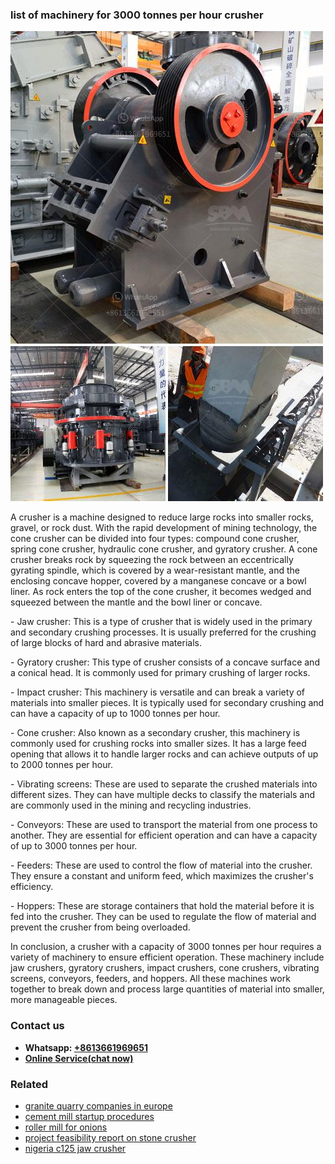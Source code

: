 <h3>list of machinery for 3000 tonnes per hour crusher</h3><img src='1703042166.jpg' alt=''><p>A crusher is a machine designed to reduce large rocks into smaller rocks, gravel, or rock dust. With the rapid development of mining technology, the cone crusher can be divided into four types: compound cone crusher, spring cone crusher, hydraulic cone crusher, and gyratory crusher. A cone crusher breaks rock by squeezing the rock between an eccentrically gyrating spindle, which is covered by a wear-resistant mantle, and the enclosing concave hopper, covered by a manganese concave or a bowl liner. As rock enters the top of the cone crusher, it becomes wedged and squeezed between the mantle and the bowl liner or concave.</p><p>- Jaw crusher: This is a type of crusher that is widely used in the primary and secondary crushing processes. It is usually preferred for the crushing of large blocks of hard and abrasive materials.</p><p>- Gyratory crusher: This type of crusher consists of a concave surface and a conical head. It is commonly used for primary crushing of larger rocks.</p><p>- Impact crusher: This machinery is versatile and can break a variety of materials into smaller pieces. It is typically used for secondary crushing and can have a capacity of up to 1000 tonnes per hour.</p><p>- Cone crusher: Also known as a secondary crusher, this machinery is commonly used for crushing rocks into smaller sizes. It has a large feed opening that allows it to handle larger rocks and can achieve outputs of up to 2000 tonnes per hour.</p><p>- Vibrating screens: These are used to separate the crushed materials into different sizes. They can have multiple decks to classify the materials and are commonly used in the mining and recycling industries.</p><p>- Conveyors: These are used to transport the material from one process to another. They are essential for efficient operation and can have a capacity of up to 3000 tonnes per hour.</p><p>- Feeders: These are used to control the flow of material into the crusher. They ensure a constant and uniform feed, which maximizes the crusher's efficiency.</p><p>- Hoppers: These are storage containers that hold the material before it is fed into the crusher. They can be used to regulate the flow of material and prevent the crusher from being overloaded.</p><p>In conclusion, a crusher with a capacity of 3000 tonnes per hour requires a variety of machinery to ensure efficient operation. These machinery include jaw crushers, gyratory crushers, impact crushers, cone crushers, vibrating screens, conveyors, feeders, and hoppers. All these machines work together to break down and process large quantities of material into smaller, more manageable pieces.</p><h3>Contact us</h3><ul><li><strong>Whatsapp:&nbsp;<a href="https://wa.me/8613661969651">+8613661969651</a></strong></li><li><a href="https://swt.shibang-china.com/?git&amp;zhl&amp;list of machinery for 3000 tonnes per hour crusher"><strong>Online Service(chat now)</strong></a></li></ul><h3>Related</h3><ul><li><a href='granite quarry companies in europe.md'>granite quarry companies in europe</a></li><li><a href='cement mill startup procedures.md'>cement mill startup procedures</a></li><li><a href='roller mill for onions.md'>roller mill for onions</a></li><li><a href='project feasibility report on stone crusher.md'>project feasibility report on stone crusher</a></li><li><a href='nigeria c125 jaw crusher.md'>nigeria c125 jaw crusher</a></li></ul>